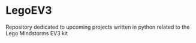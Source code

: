 # LegoEV3
Repository dedicated to upcoming projects written in python related to the Lego Mindstorms EV3 kit
